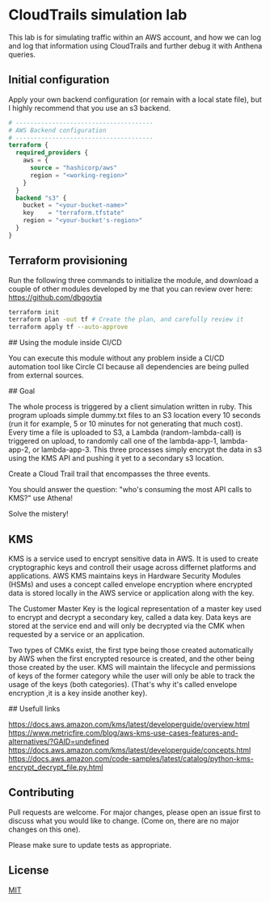 # CloudTrails simulation lab

This lab is for simulating traffic within an AWS account, and how we can log and log that information using CloudTrails and further debug it with Anthena queries.

## Initial configuration

Apply your own backend configuration (or remain with a local state file), but I highly recommend that you use an s3 backend. 

```terraform
# --------------------------------------
# AWS Backend configuration
# --------------------------------------
terraform {
  required_providers {
    aws = {
      source = "hashicorp/aws"
      region = "<working-region>"
    }
  }
  backend "s3" {
    bucket = "<your-bucket-name>"
    key    = "terraform.tfstate"
    region = "<your-bucket's-region>"
  }
}
```


## Terraform provisioning

Run the following three commands to initialize the module, and download a couple of other modules developed by me that you can review over here: https://github.com/dbgoytia

```bash
terraform init
terraform plan -out tf # Create the plan, and carefully review it
terraform apply tf --auto-approve
```

## Using the module inside CI/CD

You can execute this module without any problem inside a CI/CD automation tool like Circle CI because all dependencies are being pulled from external sources. 


## Goal

The whole process is triggered by a client simulation written in ruby. This program uploads simple dummy.txt files to an S3 location every 10 seconds (run it for example, 5 or 10 minutes for not generating that much cost). Every time a file is uploaded to S3, a Lambda (random-lambda-call) is triggered on upload, to randomly call one of the lambda-app-1, lambda-app-2, or lambda-app-3. This three processes simply encrypt the data in s3 using the KMS API and pushing it yet to a secondary s3 location.

Create a Cloud Trail trail that encompasses the three events.

You should answer the question: "who's consuming the most API calls to KMS?" use Athena!

Solve the mistery!

## KMS

KMS is a service used to encrypt sensitive data in AWS. It is used to create cryptographic keys and controll their usage across differnet platforms and applications. AWS KMS maintains keys in Hardware Security Modules (HSMs) and uses a concept called envelope encryption where encrypted data is stored locally in the AWS service or application along with the key. 

The Customer Master Key is the logical representation of a master key used to encrypt and decrypt a secondary key, called a data key. Data keys are stored at the service end and will only be decrypted via the CMK when requested by a service or an application.

Two types of CMKs exist, the first type being those created automatically by AWS when the first encrypted resource is created, and the other being those created by the user. KMS will maintain the lifecycle and permissions of keys of the former category while the user will only be able to track the usage of the keys (both categories). (That's why it's called envelope encryption ,it is a key inside another key).


## Usefull links

https://docs.aws.amazon.com/kms/latest/developerguide/overview.html
https://www.metricfire.com/blog/aws-kms-use-cases-features-and-alternatives/?GAID=undefined
https://docs.aws.amazon.com/kms/latest/developerguide/concepts.html
https://docs.aws.amazon.com/code-samples/latest/catalog/python-kms-encrypt_decrypt_file.py.html



## Contributing
Pull requests are welcome. For major changes, please open an issue first to discuss what you would like to change. (Come on, there are no major changes on this one).

Please make sure to update tests as appropriate.


## License
[MIT](https://choosealicense.com/licenses/mit/)